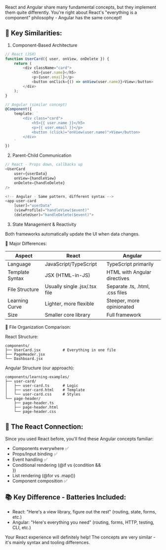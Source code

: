 React and Angular share many fundamental concepts, but they implement them 
quite differently. You're right about React's "everything is a component" 
philosophy - Angular has the same concept!


## 🔗 Key Similarities:

1. Component-Based Architecture

```ts
// React (JSX)
function UserCard({ user, onView, onDelete }) {
    return (
        <div className="card">
            <h5>{user.name}</h5>
            <p>{user.email}</p>
            <button onClick={() => onView(user.name)}>View</button>
        </div>
    );
}

// Angular (similar concept)
@Component({
    template: `
        <div class="card">
            <h5>{{ user.name }}</h5>
            <p>{{ user.email }}</p>
            <button (click)="onView(user.name)">View</button>
        </div>
    `
})
```

2. Parent-Child Communication

```ts
// React - Props down, callbacks up
<UserCard
    user={userData}
    onView={handleView}
    onDelete={handleDelete}
/>

<!-- Angular - Same pattern, different syntax -->
<app-user-card 
    [user]="userData" 
    (viewProfile)="handleView($event)"
    (deleteUser)="handleDelete($event)">
```

3. State Management & Reactivity

Both frameworks automatically update the UI when data changes.

🔄 Major Differences:

| Aspect          | React                         | Angular                         |
|-----------------|-------------------------------|---------------------------------|
| Language        | JavaScript/TypeScript         | TypeScript primarily            |
| Template Syntax | JSX (HTML-in-JS)              | HTML with Angular directives    |
| File Structure  | Usually single .jsx/.tsx file | Separate .ts, .html, .css files |
| Learning Curve  | Lighter, more flexible        | Steeper, more opinionated       |
| Size            | Smaller core library          | Full framework                  |

📁 File Organization Comparison:

React Structure:

````
components/
├── UserCard.jsx          # Everything in one file
├── PageHeader.jsx
└── Dashboard.jsx
````

Angular Structure (our approach):

````
components/learning-examples/
├── user-card/
│   ├── user-card.ts      # Logic
│   ├── user-card.html    # Template
│   └── user-card.css     # Styles
└── page-header/
    ├── page-header.ts
    ├── page-header.html
    └── page-header.css
````


## 🎯 The React Connection:

Since you used React before, you'll find these Angular concepts familiar:

- Components everywhere ✅
- Props/Input binding ✅
- Event handling ✅
- Conditional rendering (@if vs {condition && <div>})
- List rendering (@for vs .map())
- Component composition ✅


## 📚 Key Difference - Batteries Included:

- React: "Here's a view library, figure out the rest" (routing, state, forms, etc.)
- Angular: "Here's everything you need" (routing, forms, HTTP, testing, CLI, etc.)

Your React experience will definitely help! 
The concepts are very similar - it's mainly syntax and tooling differences.



